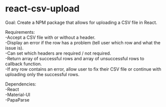 # react-csv-upload

Goal: Create a NPM package that allows for uploading a CSV file in React.

Requirements:  
-Accept a CSV file with or without a header.  
-Display an error if the row has a problem (tell user which row and what the issue is).  
-Can set which headers are required / not required.  
-Return array of successful rows and array of unsuccessful rows to callback function.  
-If any row contains an error, allow user to fix their CSV file or continue with uploading only the successful rows.  

Dependencies:  
-React  
-Material-UI  
-PapaParse  
